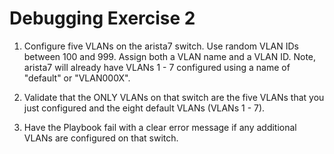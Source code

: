 # Debugging Exercise 2

1. Configure five VLANs on the arista7 switch. Use random VLAN IDs between 100 and 999. Assign both a VLAN name and a VLAN ID. Note, arista7 will already have VLANs 1 - 7 configured using a name of "default" or "VLAN000X".

2. Validate that the ONLY VLANs on that switch are the five VLANs that you just configured and the eight default VLANs (VLANs 1 - 7).

3. Have the Playbook fail with a clear error message if any additional VLANs are configured on that switch.

